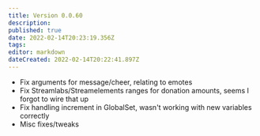 ```yaml
---
title: Version 0.0.60
description:
published: true
date: 2022-02-14T20:23:19.356Z
tags:
editor: markdown
dateCreated: 2022-02-14T20:22:41.897Z
---
```


* Fix arguments for message/cheer, relating to emotes
* Fix Streamlabs/Streamelements ranges for donation amounts, seems I forgot to wire that up
* Fix handling increment in GlobalSet, wasn't working with new variables correctly
* Misc fixes/tweaks
